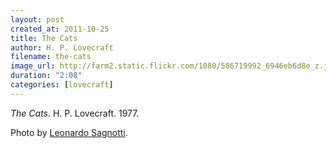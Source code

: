 ```yaml
---
layout: post
created_at: 2011-10-25
title: The Cats
author: H. P. Lovecraft
filename: the-cats
image_url: http://farm2.static.flickr.com/1080/586719992_6946eb6d8e_z.jpg
duration: "2:08"
categories: [lovecraft]
---
```


_The Cats_.  H. P. Lovecraft.  1977.

Photo by [Leonardo Sagnotti](http://www.flickr.com/photos/leosagnotti/586719992/).


